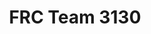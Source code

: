 ---
title: FRC Team 3130
team:
  type: FRC
  number: 3130
  name: The ERRORs
  rookie_year: 2010
  location: Saint Paul, Minnesota, USA
  sponsors:
  - Tesoro Corporation
  - 3M Company
  - MoTech
  - East Ridge High School
  links:
    Website: http://www.error3130.org
    GitHub: https://github.com/team3130/
    Facebook: https://www.facebook.com/error3130
    Twitter: https://twitter.com/errors3130
    YouTube: https://www.youtube.com/error3130
    Instagram: https://www.instagram.com/errors3130
robot_code:
  2015:
  - Robot:
    - https://github.com/team3130/Kitbot-2015
    - C++
  2016:
  - Robot:
    - https://github.com/team3130/Geneva
    - C++
---